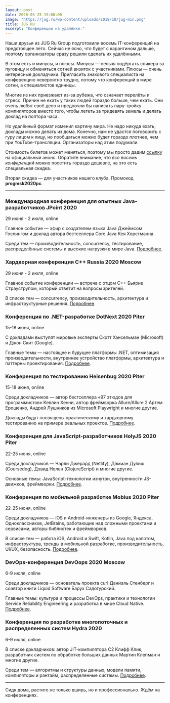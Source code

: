 ```yaml
---
layout: post
date: 2020-05-25 19:00:00
image: "https://jug.ru/wp-content/uploads/2018/10/jug-min.png"
title: JUG.RU
excerpt: "Конференции на удалёнке."
---
```


Наши друзья из JUG Ru Group подготовили восемь IT-конференций на предстоящее лето. Сейчас не ясно, что будет с карантином дальше, поэтому организаторы сразу решили сделать их удалёнными.

В этом есть и минусы, и плюсы. Минусы&nbsp;&mdash; нельзя подёргать спикера за пуговицу и обменяться сотней визиток с участниками. Плюсы&nbsp;&mdash; очень интересные докладчики. Пригласить знакового специалиста на конференцию невероятно трудно, потому что конференций в мире сотни, а специалистов единицы.

Многие из них приезжают из-за рубежа, что означает перелёты и стресс. Причин не ехать у таких людей гораздо больше, чем ехать. Они очень любят своё дело и предпочли бы написать пару-тройку компиляторов вместо того, чтобы лететь за тридевять земель и делать доклад на полтора часа.

Но удалённый формат изменил картину мира. Не надо никуда ехать, доклады можно делать из дома. Конечно, нам не удастся поговорить с гуру лицом к лицу, но пообщаться можно будет гораздо плотнее, чем при YouTube-трансляции. Организаторы над этим подумали.

Стоимость билетов может меняться, поэтому мы просто дадим [ссылку](https://bit.ly/2ytY7ac) на официальный анонс. Обратите внимание, что *все восемь конференций* можно посетить гораздо дешевле, на это есть специальная скидка.

Вторая скидка&nbsp;&mdash; для участников нашего клуба. Промокод **progmsk2020pc**.

----

### Международная конференция для опытных Java-разработчиков JPoint 2020 
29 июня - 2 июля, online

Главное событие — эфир с создателем языка Java Джеймсом Гослингом и доклад автора бестселлера Core Java Кея Хорстманна. 

Среди тем — производительность, concurrency, тестирование, распределённые системы и высокие нагрузки в мире Java. [Подробнее](https://bit.ly/2WVaJ3C).

### Хардкорная конференция C++ Russia 2020 Moscow 
29 июня - 2 июля, online

Главное событие конференции — встреча с  отцом C++ Бьярне Страуструпом, который ответит на вопросы зрителей.

В списке тем — concurrency, производительность, архитектура и инфраструктурные решения. [Подробнее](https://bit.ly/2ypfqcj).

### Конференция по .NET-разработке DotNext 2020 Piter
15-18 июня, online

С докладами выступят мировые эксперты Скотт Хансельман (Microsoft) и Джон Скит (Google). 

Главные темы — настоящее и будущее платформы .NET, оптимизация производительности, внутреннее устройство платформы, архитектура и паттерны проектирования. [Подробнее](https://bit.ly/2LNraZo).

### Конференция по тестированию Heisenbug 2020 Piter
15-18 июня, online

Среди докладчиков — автор бестселлера «97 этюдов для программистов» Кевлин Хенни, автор фреймворка Allure/Allure 2 Артем Ерошенко, Андрей Лушников из Microsoft Playwright и многие другие. 

Доклады будут посвящены практическому и хардкорному тестированию на примере реальных проектов. [Подробнее](https://bit.ly/36l7rtx).

### Конференция для JavaScript-разработчиков HolyJS 2020 Piter
22-25 июня, online

Среди докладчиков — Чарли Джерард (Netlify), Дэмиан Дулиш (Coursedog), Дэвид Нолен (ClojureScript) и многие другие. 

Основные темы: JavaScript-технологии изнутри, внутренности JS-движков, фреймворки. [Подробнее](https://bit.ly/36maKQY).

### Конференция по мобильной разработке Mobius 2020 Piter 
22-25 июня, online

Среди докладчиков — iOS и Android-инженеры из Google, Яндекса, Одноклассников, JetBrains, работающие над сложными проектами и сервисами, авторы библиотек и фреймворков.

В списке тем — работа iOS, Android и Swift, Kotlin, Java под капотом, инфраструктура, тренды в мобильной разработке, производительность, UI/UX, безопасность. [Подробнее](https://bit.ly/3cYXWmm).

### DevOps-конференция DevOops 2020 Moscow
6-9 июля, online

Среди докладчиков — основатель проекта curl Даниэль Стенберг и соавтор книги Liquid Software Барух Садогурский. 

Главные темы: культура и процессы DevOps, практики и технологии Service Reliability Engineering и разработка в мире Cloud Native. [Подробнее](https://devoops-moscow.ru/).

### Конференция по разработке многопоточных и распределенных систем Hydra 2020
6-9 июля, online 

В списке докладчиков: автор JIT-компилятора C2 Клифф Клик, разработчик систем по обработке больших данных Мартин Клепман и многие другие.

Среди тем — алгоритмы и структуры данных, модели памяти, компиляторы и рантайм, распределенные системы. [Подробнее](https://bit.ly/2WUfVVd).

----

Сидя дома, растите не только вширь, но и профессионально. Ждём на конференциях.
